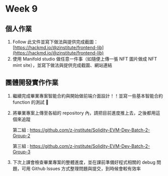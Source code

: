 # Week 9
## 個人作業

1. Follow 此文件並寫下做法與提供完成截圖：[https://hackmd.io/@zinstitute/frontend-lib](https://hackmd.io/@zinstitute/frontend-lib)
2. 使用 Manifold studio 做任意一件事（如隨便上傳一張 NFT 圖片做成 NFT mint site），並寫下做法與提供完成截圖、網站連結

## 團體開發實作作業

1. 繼續完成畢業專案智能合約與開始做前端介面設計！！並寫一些基本智能合約 function 的測試 💪
2. 將畢業專案上傳至各組的 repository 內，請把目前進度推上去，之後都用這個來追蹤
    
    第二組 : https://github.com/z-institute/Solidity-EVM-Dev-Batch-2-Group-2
    
    第三組 : https://github.com/z-institute/Solidity-EVM-Dev-Batch-2-Group-3
    
3. 下次上課會檢查畢業專案的整體進度，並在課前準備好程式相關的 debug 問題，可用 Github Issues 方式整理問題與提交，到時候會較有效率